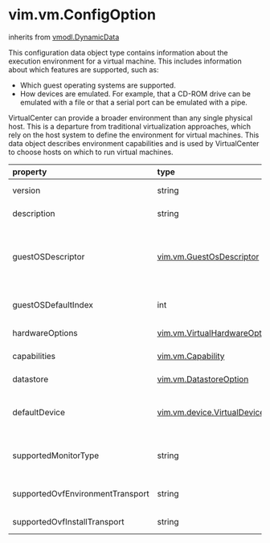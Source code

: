 vim.vm.ConfigOption
===================
inherits from [vmodl.DynamicData](docs/vmodl.DynamicData.md)


This configuration data object type contains information about the execution    environment for a virtual machine. This includes information about which features are    supported, such as:   <ul>      <li> Which guest operating systems are supported.      <li> How devices are emulated. For example, that a CD-ROM drive can be emulated            with a file or that a serial port can be emulated with a pipe.   </ul>   VirtualCenter can provide a broader environment than any single physical host. This    is a departure from traditional virtualization approaches, which rely on the host    system to define the environment for virtual machines. This data object describes    environment capabilities and is used by VirtualCenter to choose hosts on which to run    virtual machines.

| property | type | optional | priv | desc |
|:---------|:-----|:---------|:-----|:-----|
| version | string | None | None | The version corresponding to this configOption. |
| description | string | None | None | A description string for this configOption. |
| guestOSDescriptor | [vim.vm.GuestOsDescriptor](vim.vm.GuestOsDescriptor.md "vim.vm.GuestOsDescriptor") | None | None | List of supported guest operating systems.  The choice of guest operating system may limit the set of valid devices.  For example, you cannot select Vmxnet with all guest operating systems. |
| guestOSDefaultIndex | int | None | None | Index into guestOsDescriptor array denoting the default guest  operating system. |
| hardwareOptions | [vim.vm.VirtualHardwareOption](vim.vm.VirtualHardwareOption.md "vim.vm.VirtualHardwareOption") | None | None | Processor, memory, and virtual device options for a virtual machine. |
| capabilities | [vim.vm.Capability](vim.vm.Capability.md "vim.vm.Capability") | None | None | Capabilities supported by a virtual machine. |
| datastore | [vim.vm.DatastoreOption](vim.vm.DatastoreOption.md "vim.vm.DatastoreOption") | None | None | The datastore options for this virtual machine. |
| defaultDevice | [vim.vm.device.VirtualDevice](vim.vm.device.VirtualDevice.md "vim.vm.device.VirtualDevice") | true | None | The list of virtual devices that are created on a virtual machine by default.    Clients should not create these devices. |
| supportedMonitorType | string | None | None | The monitor types supported by a host. The acceptable monitor types   are enumerated by <a href="vim.vm.FlagInfo.MonitorType.md">VirtualMachineFlagInfoMonitorType</a>. |
| supportedOvfEnvironmentTransport | string | true | None | Specifies the supported property transports that are   available for the OVF environment |
| supportedOvfInstallTransport | string | true | None | Specifies the supported transports for the OVF    installation phase. |


